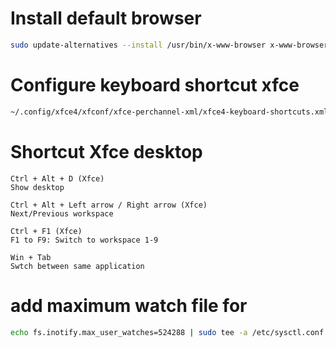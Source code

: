 # Install default browser

```bash
sudo update-alternatives --install /usr/bin/x-www-browser x-www-browser /snap/bin/chromium 200
```

# Configure keyboard shortcut xfce

```bash
~/.config/xfce4/xfconf/xfce-perchannel-xml/xfce4-keyboard-shortcuts.xml
```

# Shortcut Xfce desktop

```
Ctrl + Alt + D (Xfce)
Show desktop

Ctrl + Alt + Left arrow / Right arrow (Xfce)
Next/Previous workspace

Ctrl + F1 (Xfce)
F1 to F9: Switch to workspace 1-9

Win + Tab
Swtch between same application

```

# add maximum watch file for

```bash
echo fs.inotify.max_user_watches=524288 | sudo tee -a /etc/sysctl.conf && sudo sysctl -p
```
